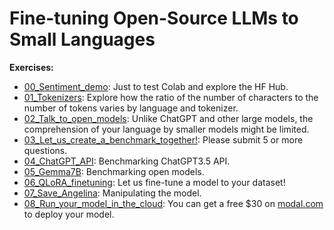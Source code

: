 # Fine-tuning Open-Source LLMs to Small Languages

**Exercises:**

* [00_Sentiment_demo](00_Sentiment_demo.ipynb): Just to test Colab and explore the HF Hub.
* [01_Tokenizers](01_Tokenizers.ipynb): Explore how the ratio of the number of characters to the number of tokens varies by language and tokenizer.
* [02_Talk_to_open_models](https://labs.perplexity.ai/): Unlike ChatGPT and other large models, the comprehension of your language by smaller models might be limited.
* [03_Let_us_create_a_benchmark_together!](https://forms.gle/UPRYQ3bEriRdMyw36): Please submit 5 or more questions.
* [04_ChatGPT_API](04_ChatGPT_API.ipynb): Benchmarking ChatGPT3.5 API.
* [05_Gemma7B](05_Gemma7B.ipynb): Benchmarking open models.
* [06_QLoRA_finetuning](06_QLoRA_finetuning.ipynb): Let us fine-tune a model to your dataset!
* [07_Save_Angelina](07_Save_Angelina.ipynb): Manipulating the model.
* [08_Run_your_model_in_the_cloud](https://modal.com/docs/examples/vllm_inference): You can get a free $30 on [modal.com](https://modal.com/) to deploy your model.
